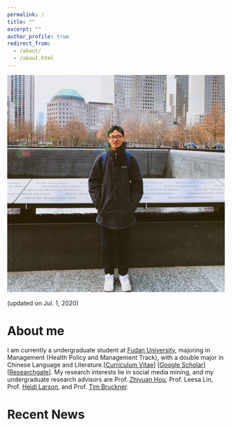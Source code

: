 ```yaml
---
permalink: /
title: ""
excerpt: ""
author_profile: true
redirect_from: 
  - /about/
  - /about.html
---
```


<p align="center">
  <img src="https://raw.githubusercontent.com/cv-xinyuzhou/cv-xinyuzhou.github.io/master/files/XZHOU_.jpg" alt="Photo" style="width: 750px;"/> 
</p>
(updated on Jul. 1, 2020)

# About me
I am currently a undergraduate student at [Fudan University](https://www.fudan.edu.cn/en/main.psp), majoring in Management (Health Policy and Management Track), with a double major in Chinese Language and Literature.[[Curriculum Vitae]()] [[Google Scholar](https://scholar.google.com/citations?user=lP_Xz1UAAAAJ&hl=en&authuser=1)] [[Researchgate](https://www.researchgate.net/profile/Xinyu_Zhou33)]. My research interests lie in social media mining, and my undergraduate research advisors are Prof. [Zhiyuan Hou](http://sph.fudan.edu.cn/t/150), Prof. Leesa Lin, Prof. [Heidi Larson](https://www.lshtm.ac.uk/aboutus/people/larson.heidi), and Prof. [Tim Bruckner](https://faculty.sites.uci.edu/bruckner/).

# Recent News
